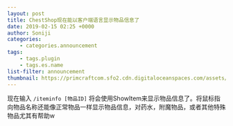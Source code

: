 ```yaml
---
layout: post
title: ChestShop现在能以客户端语言显示物品信息了
date: 2019-02-15 02:25 +0000
author: Soniji
categories: 
    - categories.announcement
tags: 
    - tags.plugin
    - tags.es.name
list-filter: announcement
thumbnail: https://primcraftcom.sfo2.cdn.digitaloceanspaces.com/assets/posts/2019-02-15-chestshop-now-shows-iteminfo-in-your-language/1-zh_CN.jpg
---
```

现在输入 `/iteminfo [物品ID]` 将会使用ShowItem来显示物品信息了。将鼠标指向物品名称还能像正常物品一样显示物品信息，对药水，附魔物品，或者其他特殊物品尤其有帮助w